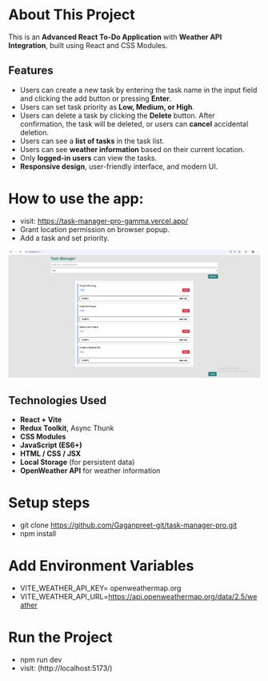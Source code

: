 # About This Project

This is an **Advanced React To-Do Application** with **Weather API Integration**, built using React and CSS Modules.

## Features

- Users can create a new task by entering the task name in the input field and clicking the add button or pressing **Enter**.
- Users can set task priority as **Low, Medium, or High**.
- Users can delete a task by clicking the **Delete** button. After confirmation, the task will be deleted, or users can **cancel** accidental deletion.
- Users can see a **list of tasks** in the task list.
- Users can see **weather information** based on their current location.
- Only **logged-in users** can view the tasks.
- **Responsive design**, user-friendly interface, and modern UI.

# How to use the app:

- visit: https://task-manager-pro-gamma.vercel.app/
- Grant location permission on browser popup.
- Add a task and set priority.

![alt text](image.png)

## Technologies Used

- **React + Vite**
- **Redux Toolkit**, Async Thunk
- **CSS Modules**
- **JavaScript (ES6+)**
- **HTML / CSS / JSX**
- **Local Storage** (for persistent data)
- **OpenWeather API** for weather information

# Setup steps

- git clone https://github.com/Gaganpreet-git/task-manager-pro.git
- npm install

# Add Environment Variables

- VITE_WEATHER_API_KEY= openweathermap.org
- VITE_WEATHER_API_URL=https://api.openweathermap.org/data/2.5/weather

# Run the Project

- npm run dev
- visit: (http://localhost:5173/)
